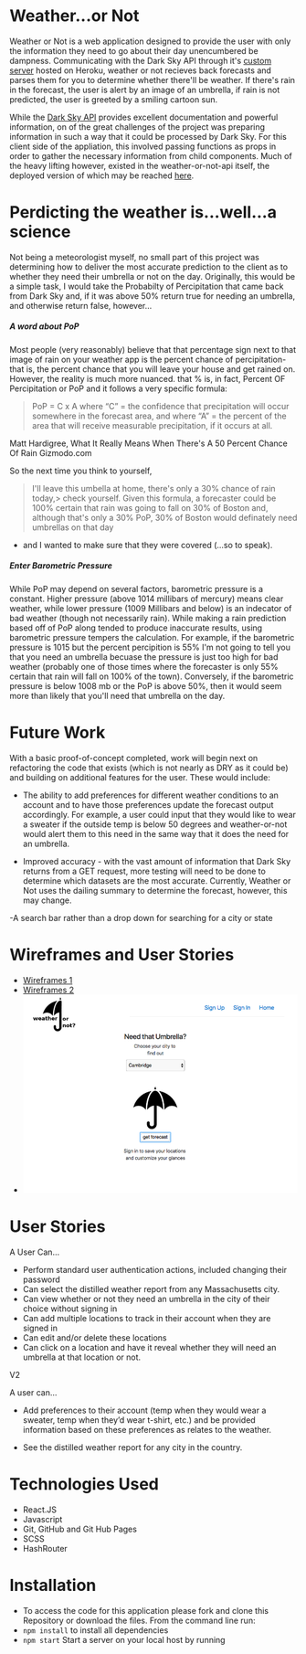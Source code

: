# Weather...or Not
  Weather or Not is a web application designed to provide the user with only
  the information they need to go about their day unencumbered be dampness.
  Communicating with the Dark Sky API through it's [custom server](https://github.com/SimonPringleWallace/weather-or-not-api) hosted on
  Heroku, weather or not recieves back forecasts and parses them for you to
  determine whether there'll be weather. If there's rain in the forecast, the
  user is alert by an image of an umbrella, if rain is not predicted, the user
  is greeted by a smiling cartoon sun.

  While the [Dark Sky API](https://darksky.net/dev) provides excellent
  documentation and powerful information, on of the great challenges of the
  project was preparing information in such a way that it could be processed
  by Dark Sky. For this client side of the appliation, this involved passing
  functions as props in order to gather the necessary information from
  child components. Much of the heavy lifting however, existed in the
  weather-or-not-api itself, the deployed version of which may be reached [here](https://weather-or-not-api.herokuapp.com).

# Perdicting the weather is...well...a science
Not being a meteorologist myself, no small part of this project was determining
how to deliver the most accurate prediction to the client as to whether they
need their umbrella or not on the day. Originally, this would be a simple task,
I would take the Probabilty of Percipitation that came back from
Dark Sky and, if it was above 50% return true for needing an umbrella, and
otherwise return false, however...

##### A word about PoP
Most people (very reasonably) believe that that percentage sign next to that
image of rain on your weather app is the percent chance of percipitation- that
is, the percent chance that you will leave your house and get rained on. However,
the reality is much more nuanced. that % is, in fact, Percent OF Percipitation
or PoP and it follows a very specific formula:

> PoP = C x A where “C” = the confidence that precipitation will occur somewhere in the forecast area, and where “A” = the percent of the area that will receive measurable precipitation, if it occurs at all.
>
Matt Hardigree, What It Really Means When There's A 50 Percent Chance Of Rain
Gizmodo.com

So the next time you think to yourself,

> I'll leave this umbella at home, there's only a 30% chance of rain today,>
check yourself. Given this formula, a forecaster
could be 100% certain that rain was going to fall on 30% of Boston and, although
that's only a 30% PoP, 30% of Boston would definately need umbrellas on that day
- and I wanted to make sure that they were covered (...so to speak).

##### Enter Barometric Pressure
While PoP may depend on several factors, barometric pressure is a constant.
Higher pressure (above 1014 millibars of mercury) means clear weather, while
lower pressure (1009 Millibars and below) is an indecator of bad weather (though
not necessarily rain). While making a rain prediction based off of PoP along
tended to produce inaccurate results, using barometric pressure tempers the calculation. For example, if the barometric pressure is 1015 but the percent percipition is 55% I'm not going to tell you that you need an umbrella becuase
the pressure is just too high for bad weather (probably one of those times where
the forecaster is only 55% certain that rain will fall on 100% of the town). Conversely, if the barometric pressure is below 1008 mb or the PoP is above 50%,
then it would seem more than likely that you'll need that umbrella on the day.

# Future Work
  With a basic proof-of-concept completed, work will begin next on refactoring
  the code that exists (which is not nearly as DRY as it could be) and building
  on additional features for the user. These would include:
   - The ability to add preferences for different weather conditions to an
     account and to have those preferences update the forecast output
     accordingly. For example, a user could input that they would like to
     wear a sweater if the outside temp is below 50 degrees and weather-or-not
     would alert them to this need in the same way that it does the need for
     an umbrella.

  - Improved accuracy - with the vast amount of information that Dark Sky
    returns from a GET request, more testing will need to be done to determine
    which datasets are the most accurate. Currently, Weather or Not uses the
    dailing summary to determine the forecast, however, this may change.

   -A search bar rather than a drop down for searching for a city or state

# Wireframes and User Stories

 - [Wireframes 1](./public/WON_homepage.png)
 - [Wireframes 2](./public/WON_signed_in_view.png)
 - ![Weather or Not](./public/WON_Screenshot.png)

 # User Stories
A User Can…
 - Perform standard user authentication actions, included changing their password
 - Can select the distilled weather report from any Massachusetts city.
 - Can view whether or not they need an umbrella in the city of their choice without signing in
 - Can add multiple locations to track in their account when they are signed in
 - Can edit and/or delete these locations
 - Can click on a location and have it reveal whether they will need an umbrella at that
  location or not.

V2

A user can…
- Add preferences to their account (temp when they would wear a sweater, temp when they’d wear  t-shirt, etc.) and be provided information based on these preferences as relates to the weather.

- See the distilled weather report for any city in the country.

# Technologies Used
- React.JS
- Javascript
- Git, GitHub and Git Hub Pages
- SCSS
- HashRouter

# Installation
- To access the code for this application please fork and clone this Repository
  or download the files.
  From the command line run:
- ```npm install``` to install all dependencies
- ```npm start``` Start a server on your local host by running
